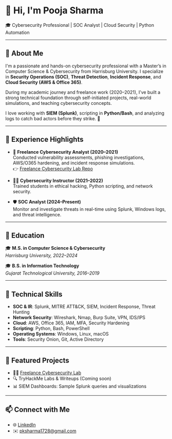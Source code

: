 # 👋 Hi, I'm Pooja Sharma

🎓 Cybersecurity Professional | SOC Analyst | Cloud Security | Python Automation

---

## 🧠 About Me

I'm a passionate and hands-on cybersecurity professional with a Master’s in Computer Science & Cybersecurity from Harrisburg University. I specialize in **Security Operations (SOC)**, **Threat Detection**, **Incident Response**, and **Cloud Security (AWS & Office 365)**.

During my academic journey and freelance work (2020–2021), I’ve built a strong technical foundation through self-initiated projects, real-world simulations, and teaching cybersecurity concepts.

I love working with **SIEM (Splunk)**, scripting in **Python/Bash**, and analyzing logs to catch bad actors before they strike. 🚀

---

## 💼 Experience Highlights

- 🎯 **Freelance Cybersecurity Analyst (2020–2021)**  
  Conducted vulnerability assessments, phishing investigations, AWS/O365 hardening, and incident response simulations.  
  👉 [Freelance Cybersecurity Lab Repo](https://github.com/yourusername/freelance-cybersecurity-lab)

- 🧑‍🏫 **Cybersecurity Instructor (2021–2022)**  
  Trained students in ethical hacking, Python scripting, and network security.

- 🛡️ **SOC Analyst (2024–Present)**  
  Monitor and investigate threats in real-time using Splunk, Windows logs, and threat intelligence.

---

## 📘 Education

🎓 **M.S. in Computer Science & Cybersecurity**  
*Harrisburg University, 2022–2024*

🎓 **B.S. in Information Technology**  
*Gujarat Technological University, 2016–2019*

---

## 🔧 Technical Skills

- **SOC & IR**: Splunk, MITRE ATT&CK, SIEM, Incident Response, Threat Hunting
- **Network Security**: Wireshark, Nmap, Burp Suite, VPN, IDS/IPS
- **Cloud**: AWS, Office 365, IAM, MFA, Security Hardening
- **Scripting**: Python, Bash, PowerShell
- **Operating Systems**: Windows, Linux, macOS
- **Tools**: Security Onion, Git, Active Directory

---

## 📂 Featured Projects

- 🕵️‍♀️ [Freelance Cybersecurity Lab](https://github.com/yourusername/freelance-cybersecurity-lab)
- 🔍 TryHackMe Labs & Writeups (Coming soon)
- 📊 SIEM Dashboards: Sample Splunk queries and visualizations

---

## 📫 Connect with Me

- 🌐 [LinkedIn](https://linkedin.com/in/pooja1403)
- ✉️ pksharma1728@gmail.com
